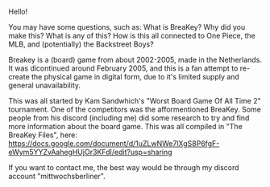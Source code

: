 Hello!

You may have some questions, such as:
What is BreaKey?
Why did you make this?
What is any of this?
How is this all connected to One Piece, the MLB, and (potentially) the Backstreet Boys?

Breakey is a (board) game from about 2002-2005, made in the Netherlands. It was dicontinued around February 2005, and this is a fan attempt to re-create the physical game in digital form, due to it's limited supply and general unavailability.

This was all started by Kam Sandwhich's "Worst Board Game Of All Time 2" tournament. One of the competitors was the afformentioned BreaKey. Some people from his discord (including me) did some research to try and find more information about the board game. This was all compiled in "The BreaKey Files", here: https://docs.google.com/document/d/1uZLwNWe7lXgS8P6fgF-eWym5YYZvAahegHUjOr3KFdI/edit?usp=sharing

If you want to contact me, the best way would be through my discord account "mittwochsberliner".
